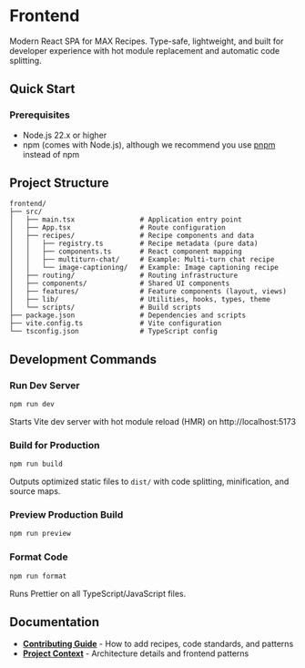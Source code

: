 # Frontend

Modern React SPA for MAX Recipes. Type-safe, lightweight, and built for developer experience with hot module replacement and automatic code splitting.

## Quick Start

### Prerequisites

- Node.js 22.x or higher
- npm (comes with Node.js), although we recommend you use [pnpm](https://pnpm.io/installation) instead of npm

## Project Structure

```
frontend/
├── src/
│   ├── main.tsx                # Application entry point
│   ├── App.tsx                 # Route configuration
│   ├── recipes/                # Recipe components and data
│   │   ├── registry.ts         # Recipe metadata (pure data)
│   │   ├── components.ts       # React component mapping
│   │   ├── multiturn-chat/     # Example: Multi-turn chat recipe
│   │   └── image-captioning/   # Example: Image captioning recipe
│   ├── routing/                # Routing infrastructure
│   ├── components/             # Shared UI components
│   ├── features/               # Feature components (layout, views)
│   ├── lib/                    # Utilities, hooks, types, theme
│   └── scripts/                # Build scripts
├── package.json                # Dependencies and scripts
├── vite.config.ts              # Vite configuration
└── tsconfig.json               # TypeScript config
```

## Development Commands

### Run Dev Server

```bash
npm run dev
```

Starts Vite dev server with hot module reload (HMR) on http://localhost:5173

### Build for Production

```bash
npm run build
```

Outputs optimized static files to `dist/` with code splitting, minification, and source maps.

### Preview Production Build

```bash
npm run preview
```

### Format Code

```bash
npm run format
```

Runs Prettier on all TypeScript/JavaScript files.

## Documentation

- **[Contributing Guide](../docs/contributing.md)** - How to add recipes, code standards, and patterns
- **[Project Context](../AGENTS.md)** - Architecture details and frontend patterns
